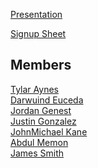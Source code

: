 [Presentation](https://docs.google.com/presentation/d/1uNkHgm4nS45UR7yMFKyOkFDqKAQK3xETM7iMo_zcLoE/edit?usp=sharing)

[Signup Sheet](https://docs.google.com/spreadsheets/d/1RI5wOZKTOVbzxslXFUPmjWlIYBBScSbbuVDUB4Jn-OI/edit?usp=sharing)

## Members
[Tylar Aynes](https://github.com/tylaraynes)
<br> [Darwuind Euceda](https://github.com/DarwuindE)
<br> [Jordan Genest](https://github.com/jordangenest)
<br> [Justin Gonzalez](https://github.com/Draconitix)
<br> [JohnMichael Kane](https://github.com/CandyKaine1)
<br> [Abdul Memon](https://github.com/Abdul4154)
<br> [James Smith](https://github.com/da-baby-car)
